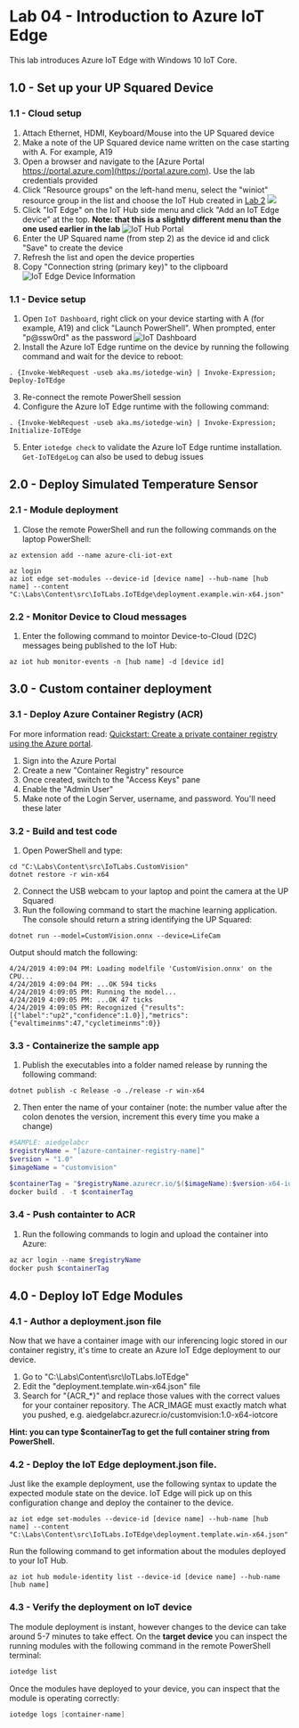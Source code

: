 # Lab 04 - Introduction to Azure IoT Edge

This lab introduces Azure IoT Edge with Windows 10 IoT Core.

## 1.0 - Set up your UP Squared Device

### 1.1 - Cloud setup

1. Attach Ethernet, HDMI, Keyboard/Mouse into the UP Squared device
1. Make a note of the UP Squared device name written on the case starting with A. For example, A19 
1. Open a browser and navigate to the [Azure Portal https://portal.azure.com](https://portal.azure.com). Use the lab credentials provided
1. Click "Resource groups" on the left-hand menu, select the "winiot" resource group in the list and choose the IoT Hub created in [Lab 2](./Lab02.md#11---deploy-azure-iot-hub)
![](./media/2_azure5.png)
1. Click "IoT Edge" on the IoT Hub side menu and click "Add an IoT Edge device" at the top. **Note: that this is a slightly different menu than the one used earlier in the lab**
![IoT Hub Portal](./media/4_SelectIoTEdge.png)
1. Enter the UP Squared name (from step 2) as the device id and click "Save" to create the device
1. Refresh the list and open the device properties
1. Copy "Connection string (primary key)" to the clipboard
![IoT Edge Device Information](./media/4_CopyConnectionStringIoTEdge.png)


### 1.1 - Device setup

1. Open ```IoT Dashboard```, right click on your device starting with A (for example, A19) and click "Launch PowerShell". When prompted, enter "p@ssw0rd" as the password
![IoT Dashboard](./media/4_SelectPowershellDevice.png)
2. Install the Azure IoT Edge runtime on the device by running the following command and wait for the device to reboot:

```
. {Invoke-WebRequest -useb aka.ms/iotedge-win} | Invoke-Expression; Deploy-IoTEdge
```

3. Re-connect the remote PowerShell session 
4. Configure the Azure IoT Edge runtime with the following command:

```
. {Invoke-WebRequest -useb aka.ms/iotedge-win} | Invoke-Expression; Initialize-IoTEdge
```

5. Enter ```iotedge check``` to validate the Azure IoT Edge runtime installation. ```Get-IoTEdgeLog``` can also be used to debug issues


## 2.0 - Deploy Simulated Temperature Sensor

### 2.1 - Module deployment

1. Close the remote PowerShell and run the following commands on the laptop PowerShell:

```
az extension add --name azure-cli-iot-ext

az login
az iot edge set-modules --device-id [device name] --hub-name [hub name] --content "C:\Labs\Content\src\IoTLabs.IoTEdge\deployment.example.win-x64.json"
```

### 2.2 - Monitor Device to Cloud messages

1. Enter the following command to mointor Device-to-Cloud (D2C) messages being published to the IoT Hub:

```
az iot hub monitor-events -n [hub name] -d [device id]
```
 
## 3.0 - Custom container deployment

### 3.1 - Deploy Azure Container Registry (ACR)

For more information read: [Quickstart: Create a private container registry using the Azure portal](https://docs.microsoft.com/en-us/azure/container-registry/container-registry-get-started-portal).

1. Sign into the Azure Portal
1. Create a new "Container Registry" resource
1. Once created, switch to the "Access Keys" pane
1. Enable the "Admin User"
1. Make note of the Login Server, username, and password. You'll need these later


### 3.2 - Build and test code

1. Open PowerShell and type: 

```
cd "C:\Labs\Content\src\IoTLabs.CustomVision"
dotnet restore -r win-x64
```

2. Connect the USB webcam to your laptop and point the camera at the UP Squared
4. Run the following command to start the machine learning application. The console should return a string identifying the UP Squared: 

```
dotnet run --model=CustomVision.onnx --device=LifeCam
```

Output should match the following:

```
4/24/2019 4:09:04 PM: Loading modelfile 'CustomVision.onnx' on the CPU...
4/24/2019 4:09:04 PM: ...OK 594 ticks
4/24/2019 4:09:05 PM: Running the model...
4/24/2019 4:09:05 PM: ...OK 47 ticks
4/24/2019 4:09:05 PM: Recognized {"results":[{"label":"up2","confidence":1.0}],"metrics":{"evaltimeinms":47,"cycletimeinms":0}}
```

### 3.3 - Containerize the sample app 

1.  Publish the executables into a folder named release by running the following command:

```
dotnet publish -c Release -o ./release -r win-x64
```

2. Then enter the name of your container (note: the number value after the colon denotes the version, increment this every time you make a change)
```powershell
#SAMPLE: aiedgelabcr
$registryName = "[azure-container-registry-name]"
$version = "1.0"
$imageName = "customvision"

$containerTag = "$registryName.azurecr.io/$($imageName):$version-x64-iotcore"
docker build . -t $containerTag
```


### 3.4 - Push containter to ACR

1. Run the following commands to login and upload the container into Azure:

```powershell
az acr login --name $registryName
docker push $containerTag
```

## 4.0 - Deploy IoT Edge Modules

### 4.1 - Author a deployment.json file

Now that we have a container image with our inferencing logic stored in our container registry, it's time to create an Azure IoT Edge deployment to our device.

1. Go to "C:\Labs\Content\src\IoTLabs.IoTEdge"
1. Edit the "deployment.template.win-x64.json" file
1. Search for "{ACR_*}" and replace those values with the correct values for your container repository. The ACR_IMAGE must exactly match what you pushed, e.g. aiedgelabcr.azurecr.io/customvision:1.0-x64-iotcore

**Hint: you can type $containerTag to get the full container string from PowerShell.**


### 4.2 - Deploy the IoT Edge deployment.json file. 

Just like the example deployment, use the following syntax to update the expected module state on the device. IoT Edge will pick up on this configuration change and deploy the container to the device.

```
az iot edge set-modules --device-id [device name] --hub-name [hub name] --content "C:\Labs\Content\src\IoTLabs.IoTEdge\deployment.template.win-x64.json"
```

Run the following command to get information about the modules deployed to your IoT Hub.
```
az iot hub module-identity list --device-id [device name] --hub-name [hub name]
```

### 4.3 - Verify the deployment on IoT device

The module deployment is instant, however changes to the device can take around 5-7 minutes to take effect. On the **target device** you can inspect the running modules with the following command in the remote PowerShell terminal:

```powershell
iotedge list
```

Once the modules have deployed to your device, you can inspect that the module is operating correctly:

```powershell
iotedge logs [container-name]
```
